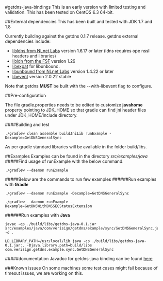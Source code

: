 #getdns-java-bindings
This is an early version with limited testing and validation. This has been tested on CentOS 6.3 64-bit.

##External dependencies
This has been built and tested with JDK 1.7 and 1.8

Currently building against the getdns 0.1.7 release.
getdns external dependencies include:

*   [libldns from NLnet Labs](https://www.nlnetlabs.nl/projects/ldns/) version 1.6.17 or later (ldns requires ope
nssl headers and libraries)
*   [libidn from the FSF](http://www.gnu.org/software/libidn/) version 1.29
*   [libexpat](http://expat.sourceforge.net/) for libunbound.
*   [libunbound from NLnet Labs](http://www.nlnetlabs.nl/projects/unbound/) version 1.4.22 or later
* [libevent](http://libevent.org) version 2.0.22 stable

Note that getdns **MUST** be built with the --with-libevent flag to configure.


##Pre-configuration

The file gradle.properties needs to be edited to customize **javahome** property pointing to JDK_HOME so that gradle can find jni header files under JDK_HOME/include directory.

####Building and test
```
./gradlew clean assemble buildJniLib runExample -Dexample=GetDNSGeneralSync
```
As per gradle standard libraries will be available in the folder build/libs.

##Examples
Examples can be found in the directory *src/examples/java*
#####Find usage of runExample with the below command.
```
./gradlew --daemon runExample
```
#####Below  are the commands to run few examples
######Run examples with **Gradle**
```
./gradlew --daemon runExample -Dexample=GetDNSGeneralSync

./gradlew --daemon runExample -Dexample=GetDNSWithDNSSECStatusExtension

```
######Run examples with **Java**
```
javac -cp ./build/libs/getdns-java-0.1.jar src/examples/java/com/verisign/getdns/example/sync/GetDNSGeneralSync.java -d .

LD_LIBRARY_PATH=/usr/local/lib java -cp ./build/libs/getdns-java-0.1.jar:. -Djava.library.path=build/libs com.verisign.getdns.example.sync.GetDNSGeneralSync

```
#####documentation 
Javadoc for getdns-java binding can be found [here](http://getdns-java.github.io/)

###Known issues
On some machines some test cases might fail because of timeout issues, we are working on this.
